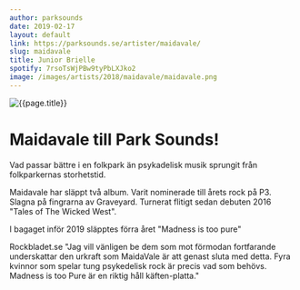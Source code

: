 ```yaml
---
author: parksounds
date: 2019-02-17
layout: default
link: https://parksounds.se/artister/maidavale/
slug: maidavale
title: Junior Brielle
spotify: 7rsoTsWjPBw9tyPbLXJko2
image: /images/artists/2018/maidavale/maidavale.png
---
```


![{{page.title}}]({{page.image}})

# Maidavale till Park Sounds!

Vad passar bättre i en folkpark än psykadelisk musik sprungit från folkparkernas storhetstid. 

Maidavale har släppt två album. Varit nominerade till årets rock på P3. Slagna på fingrarna av Graveyard. Turnerat flitigt sedan debuten 2016 "Tales of The Wicked West".

I bagaget inför 2019 släpptes förra året "Madness is too pure"

Rockbladet.se
"Jag vill vänligen be dem som mot förmodan fortfarande underskattar den urkraft som MaidaVale är att genast sluta med detta. Fyra kvinnor som spelar tung psykedelisk rock är precis vad som behövs. Madness is too Pure är en riktig håll käften-platta."
